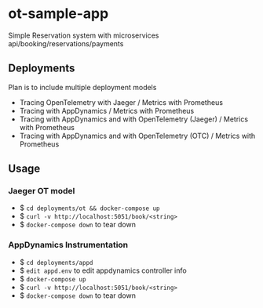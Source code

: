 # ot-sample-app

Simple Reservation system with microservices api/booking/reservations/payments

## Deployments
 
Plan is to include multiple deployment models
  - Tracing OpenTelemetry with Jaeger / Metrics with Prometheus
  - Tracing with AppDynamics / Metrics with Prometheus 
  - Tracing with AppDynamics and with OpenTelemetry (Jaeger) / Metrics with Prometheus 
  - Tracing with AppDynamics and with OpenTelemetry (OTC) / Metrics with Prometheus

## Usage

### Jaeger OT model

- $ `cd deployments/ot && docker-compose up`
- $  `curl -v http://localhost:5051/book/<string>`
- $ `docker-compose down` to tear down

### AppDynamics Instrumentation

- $ `cd deployments/appd`
- $ `edit appd.env` to edit appdynamics controller info
- $ `docker-compose up`
- $ `curl -v http://localhost:5051/book/<string>`
- $ `docker-compose down` to tear down